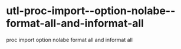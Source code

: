 # utl-proc-import--option-nolabe--format-all-and-informat-all
proc import  option nolabe  format all and informat all
